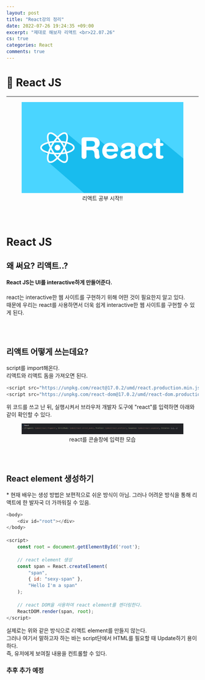 ```yaml
---
layout: post
title: "React강의 정리"
date: 2022-07-26 19:24:35 +09:00
excerpt: "제대로 해보자 리액트 <br>22.07.26"
cs: true
categories: React
comments: true
---
```

# 📌 React JS
---------------------------

<figure>
    <a href="/assets/img/react/2022-07-26/react.png"><img src="/assets/img/react/2022-07-26/react.png"></a>    
    <figcaption style="text-align:center">리액트 공부 시작!!</figcaption>
</figure>

<br>
<br>

# React JS
## 왜 써요? 리액트..?
#### React JS는 UI를 interactive하게 만들어준다.
react는 interactive한 웹 사이트를 구현하기 위해 어떤 것이 필요한지 알고 있다.  
때문에 우리는 react를 사용하면서 더욱 쉽게 interactive한 웹 사이트를 구현할 수 있게 된다.  

<br>
<br>

## 리액트 어떻게 쓰는데요?
script를 import해온다.  
리액트와 리액트 돔을 가져오면 된다.
``` javascript
<script src="https://unpkg.com/react@17.0.2/umd/react.production.min.js"></script>
<script src="https://unpkg.com/react-dom@17.0.2/umd/react-dom.production.min.js"></script>
```

위 코드를 쓰고 난 뒤, 실행시켜서 브라우저 개발자 도구에 "react"를 입력하면 아래와 같이 확인할 수 있다.
<figure>
    <a href="/assets/img/react/2022-07-26/inputReact.jpg"><img src="/assets/img/react/2022-07-26/inputReact.jpg"></a>    
    <figcaption style="text-align:center">react를 콘솔창에 입력한 모습</figcaption>
</figure>

<br>
<br>

## React element 생성하기
\* 현재 배우는 생성 방법은 보편적으로 쉬운 방식이 아님.
그러나 어려운 방식을 통해 리액트에 한 발자국 더 가까워질 수 있음.  

``` javascript
<body>
    <div id="root"></div>
</body>

<script>
    const root = document.getElementById('root');

    // react element 생성
    const span = React.createElement(
        "span", 
        { id: "sexy-span" }, 
        "Hello I'm a span"
    );

    // react DOM을 사용하여 react element를 렌더링한다. 
    ReactDOM.render(span, root);
</script>
```

실제로는 위와 같은 방식으로 리액트 element를 만들지 않는다.  
그러나 여기서 말하고자 하는 바는 script단에서 HTML를 필요할 때 Update하기 용이하다.  
즉, 유저에게 보여질 내용을 컨트롤할 수 있다.  

### 추후 추가 예정

<br>
<br>
<br>

[jekyll-docs]: https://jekyllrb.com/docs/home
[jekyll-gh]:   https://github.com/jekyll/jekyll
[jekyll-talk]: https://talk.jekyllrb.com/

